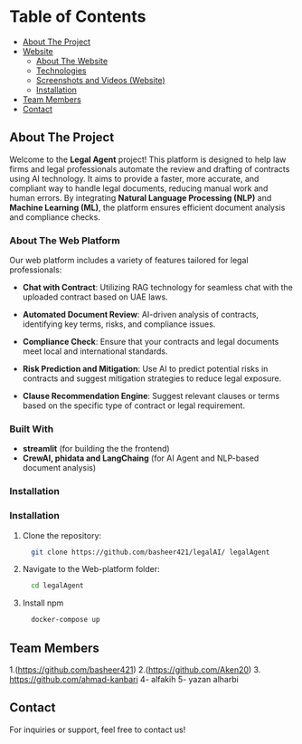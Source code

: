 # Table of Contents

- [About The Project](#about-the-project)
- [Website](#website)
  - [About The Website](#about-the-website)
  - [Technologies](#built-with-website)
  - [Screenshots and Videos (Website)](#screenshots-and-videos-website)
  - [Installation](#installation-website)
- [Team Members](#team-members)
- [Contact](#contact)

## About The Project

Welcome to the **Legal Agent** project! This platform is designed to help law firms and legal professionals automate the review and drafting of contracts using AI technology. It aims to provide a faster, more accurate, and compliant way to handle legal documents, reducing manual work and human errors. By integrating **Natural Language Processing (NLP)** and **Machine Learning (ML)**, the platform ensures efficient document analysis and compliance checks.

### About The Web Platform

Our web platform includes a variety of features tailored for legal professionals:

- **Chat with Contract**: Utilizing RAG technology for seamless chat with the uploaded contract based on UAE laws.
- **Automated Document Review**: AI-driven analysis of contracts, identifying key terms, risks, and compliance issues.
- **Compliance Check**: Ensure that your contracts and legal documents meet local and international standards.

- **Risk Prediction and Mitigation**: Use AI to predict potential risks in contracts and suggest mitigation strategies to reduce legal exposure.
- **Clause Recommendation Engine**: Suggest relevant clauses or terms based on the specific type of contract or legal requirement.


### Built With

- **streamlit**     (for building the the frontend)
- **CrewAI, phidata and LangChaing** (for AI Agent and NLP-based document analysis)

### Installation

### Installation 

1. Clone the repository:
   ```bash
     git clone https://github.com/basheer421/legalAI/ legalAgent
   ```

2. Navigate to the Web-platform folder:

   ```bash
     cd legalAgent
   ```

3. Install npm
     
   ```bash
     docker-compose up
   ```


## Team Members

1.(https://github.com/basheer421)
2.(https://github.com/Aken20)
3. https://github.com/ahmad-kanbari
4- alfakih
5- yazan alharbi

## Contact

For inquiries or support, feel free to contact us!
